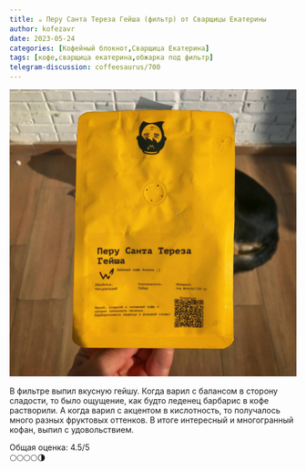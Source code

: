 ```yaml
---
title: ☕️ Перу Санта Тереза Гейша (фильтр) от Сварщицы Екатерины
author: kofezavr
date: 2023-05-24
categories: [Кофейный блокнот,Сварщица Екатерина]
tags: [кофе,сварщица екатерина,обжарка под фильтр]
telegram-discussion: coffeesaurus/700
--- 
```

![Перу Санта Тереза Гейша (фильтр) от Сварщицы Екатерины](/assets/img/posts/23/05/santa-teresa.jpg)

В фильтре выпил вкусную гейшу. Когда варил с балансом в сторону сладости, то было ощущение, как будто леденец барбарис в кофе растворили. А когда варил с акцентом в кислотность, то получалось много разных фруктовых оттенков. В итоге интересный и многогранный кофан, выпил с удовольствием.

Общая оценка: 4.5/5 <br>
🌕🌕🌕🌕🌗